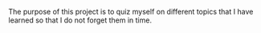 The purpose of this project is to quiz myself on different topics that I have learned so that I do not forget them in time.
